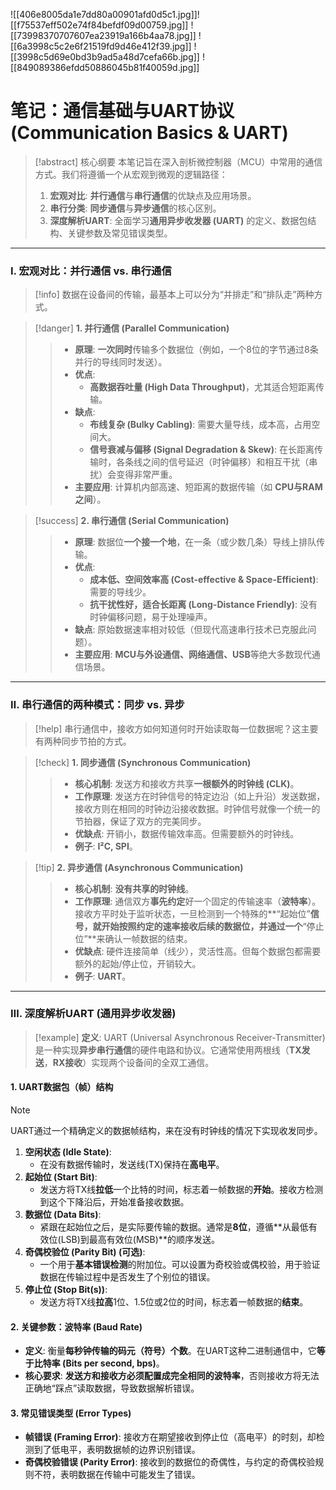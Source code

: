 ![[406e8005da1e7dd80a00901afd0d5c1.jpg]]![[f75537eff502e74f84befdf09d00759.jpg]]
![[73998370707607ea23919a166b4aa78.jpg]]
![[6a3998c5c2e6f21519fd9d46e412f39.jpg]]
![[3998c5d69e0bd3b9ad5a48d7cefa66b.jpg]]
![[849089386efdd50886045b81f40059d.jpg]]

# 笔记：通信基础与UART协议 (Communication Basics & UART)

> [!abstract] 核心纲要
> 本笔记旨在深入剖析微控制器（MCU）中常用的通信方式。我们将遵循一个从宏观到微观的逻辑路径：
> 1.  **宏观对比**: **并行通信**与**串行通信**的优缺点及应用场景。
> 2.  **串行分类**: **同步通信**与**异步通信**的核心区别。
> 3.  **深度解析UART**: 全面学习**通用异步收发器 (UART)** 的定义、数据包结构、关键参数及常见错误类型。

---

### Ⅰ. 宏观对比：并行通信 vs. 串行通信

> [!info]
> 数据在设备间的传输，最基本上可以分为“并排走”和“排队走”两种方式。

> [!danger] **1. 并行通信 (Parallel Communication)**
> > - **原理**: **一次同时**传输多个数据位（例如，一个8位的字节通过8条并行的导线同时发送）。
> > - **优点**:
> >   - **高数据吞吐量 (High Data Throughput)**，尤其适合短距离传输。
> > - **缺点**:
> >   - **布线复杂 (Bulky Cabling)**: 需要大量导线，成本高，占用空间大。
> >   - **信号衰减与偏移 (Signal Degradation & Skew)**: 在长距离传输时，各条线之间的信号延迟（时钟偏移）和相互干扰（串扰）会变得非常严重。
> > - **主要应用**: 计算机内部高速、短距离的数据传输（如 **CPU与RAM之间**）。

> [!success] **2. 串行通信 (Serial Communication)**
> > - **原理**: 数据位**一个接一个地**，在一条（或少数几条）导线上排队传输。
> > - **优点**:
> >   - **成本低、空间效率高 (Cost-effective & Space-Efficient)**: 需要的导线少。
> >   - **抗干扰性好，适合长距离 (Long-Distance Friendly)**: 没有时钟偏移问题，易于处理噪声。
> > - **缺点**: 原始数据速率相对较低（但现代高速串行技术已克服此问题）。
> > - **主要应用**: **MCU与外设通信、网络通信、USB**等绝大多数现代通信场景。

---

### Ⅱ. 串行通信的两种模式：同步 vs. 异步

> [!help]
> 串行通信中，接收方如何知道何时开始读取每一位数据呢？这主要有两种同步节拍的方式。

> [!check] **1. 同步通信 (Synchronous Communication)**
> > - **核心机制**: 发送方和接收方共享**一根额外的时钟线 (CLK)**。
> > - **工作原理**: 发送方在时钟信号的特定边沿（如上升沿）发送数据，接收方则在相同的时钟边沿接收数据。时钟信号就像一个统一的节拍器，保证了双方的完美同步。
> > - **优缺点**: 开销小，数据传输效率高。但需要额外的时钟线。
> > - **例子**: **I²C, SPI**。

> [!tip] **2. 异步通信 (Asynchronous Communication)**
> > - **核心机制**: **没有共享的时钟线**。
> > - **工作原理**: 通信双方**事先约定**好一个固定的传输速率（**波特率**）。接收方平时处于监听状态，一旦检测到一个特殊的**“起始位”**信号，就开始按照约定的速率接收后续的数据位，并通过一个**“停止位”**来确认一帧数据的结束。
> > - **优缺点**: 硬件连接简单（线少），灵活性高。但每个数据包都需要额外的起始/停止位，开销较大。
> > - **例子**: **UART**。

---

### Ⅲ. 深度解析UART (通用异步收发器)

> [!example]
> **定义**: UART (Universal Asynchronous Receiver-Transmitter) 是一种实现**异步串行通信**的硬件电路和协议。它通常使用两根线（**TX发送**，**RX接收**）实现两个设备间的全双工通信。

#### **1. UART数据包（帧）结构**

> [!note]
> UART通过一个精确定义的数据帧结构，来在没有时钟线的情况下实现收发同步。



1.  **空闲状态 (Idle State)**:
    -   在没有数据传输时，发送线(TX)保持在**高电平**。
2.  **起始位 (Start Bit)**:
    -   发送方将TX线**拉低**一个比特的时间，标志着一帧数据的**开始**。接收方检测到这个下降沿后，开始准备接收数据。
3.  **数据位 (Data Bits)**:
    -   紧跟在起始位之后，是实际要传输的数据。通常是**8位**，遵循**从最低有效位(LSB)到最高有效位(MSB)**的顺序发送。
4.  **奇偶校验位 (Parity Bit) (可选)**:
    -   一个用于**基本错误检测**的附加位。可以设置为奇校验或偶校验，用于验证数据在传输过程中是否发生了个别位的错误。
5.  **停止位 (Stop Bit(s))**:
    -   发送方将TX线**拉高**1位、1.5位或2位的时间，标志着一帧数据的**结束**。

#### **2. 关键参数：波特率 (Baud Rate)**
- **定义**: 衡量**每秒钟传输的码元（符号）个数**。在UART这种二进制通信中，它**等于比特率 (Bits per second, bps)**。
- **核心要求**: **发送方和接收方必须配置成完全相同的波特率**，否则接收方将无法正确地“踩点”读取数据，导致数据解析错误。

#### **3. 常见错误类型 (Error Types)**
- **帧错误 (Framing Error)**: 接收方在期望接收到停止位（高电平）的时刻，却检测到了低电平，表明数据帧的边界识别错误。
- **奇偶校验错误 (Parity Error)**: 接收到的数据位的奇偶性，与约定的奇偶校验规则不符，表明数据在传输中可能发生了错误。
